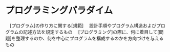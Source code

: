 # プログラミングパラダイム
　[プログラム]の作り方に関する[規範]
　設計手順やプログラム構造およびプログラムの記述方法を規定するもの
　[プログラミング]の際に、何に着目して[問題]を整理するのか、何を中心にプログラムを構成するのかを方向づけを与えるもの
